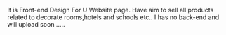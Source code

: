 It is Front-end Design For U Website page. Have aim to sell  all products related to decorate rooms,hotels and schools etc..
I has no back-end and will upload soon .....
